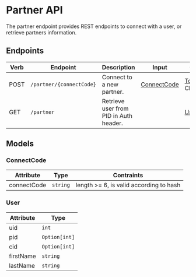 # Partner API
The partner endpoint provides REST endpoints to connect with a user, or retrieve partners information.

## Endpoints
| Verb | Endpoint | Description                     | Input                                  | Output            |
|------|----------|---------------------------------|----------------------------------------|-------------------|
| POST | `/partner/{connectCode}` | Connect to a new partner. | [ConnectCode](#ConnectCode)  | [Tokens](#Tokens), ClientError |
| GET  | `/partner`  | Retrieve user from PID in Auth header. |                              | [User](#User)     |

## Models
### ConnectCode
| Attribute      | Type           | Contraints                           |
|----------------|----------------|--------------------------------------|
| connectCode | `string` | length >= 6, is valid according to hash |

### User
| Attribute | Type          |
|-----------|---------------|
| uid       | `int`         |
| pid       | `Option[int]` |
| cid       | `Option[int]` |
| firstName | `string`      |
| lastName  | `string`      |